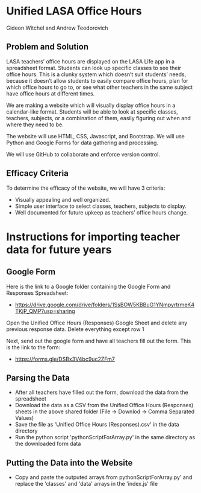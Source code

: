 # Unified LASA Office Hours
Gideon Witchel and Andrew Teodorovich
## Problem and Solution
LASA teachers’ office hours are displayed on the LASA Life app in a spreadsheet format. Students can look up specific classes to see their office hours. This is a clunky system which doesn’t suit students’ needs, because it doesn’t allow students to easily compare office hours, plan for which office hours to go to, or see what other teachers in the same subject have office hours at different times.

We are making a website which will visually display office hours in a calendar-like format. Students will be able to look at specific classes, teachers, subjects, or a combination of them, easily figuring out when and where they need to be.

The website will use HTML, CSS, Javascript, and Bootstrap. We will use Python and Google Forms for data gathering and processing.

We will use GitHub to collaborate and enforce version control.

## Efficacy Criteria
To determine the efficacy of the website, we will have 3 criteria:
- Visually appealing and well organized.
- Simple user interface to select classes, teachers, subjects to display.
- Well documented for future upkeep as teachers’ office hours change.


# Instructions for importing teacher data for future years

## Google Form

Here is the link to a Google folder containing the Google Form and Responses Spreadsheet:
- https://drive.google.com/drive/folders/1SsBOW5KBBuG1YNmpyrtrmeK4TKjP_QMP?usp=sharing

Open the Unified Office Hours (Responses) Google Sheet and delete any previous response data. Delete everything except row 1

Next, send out the google form and have all teachers fill out the form. This is the link to the form:
- https://forms.gle/DSBx3V4bc9uc2ZFm7


## Parsing the Data

- After all teachers have filled out the form, download the data from the spreadsheet
- Download the data as a CSV from the Unified Office Hours (Responses) sheets in the above shared folder (File -> Downlod -> Comma Separated Values)
- Save the file as 'Unified Office Hours (Responses).csv' in the data directory
- Run the python script 'pythonScriptForArray.py' in the same directory as the downloaded form data

## Putting the Data into the Website
- Copy and paste the outputed arrays from pythonScriptForArray.py' and replace the 'classes' and 'data' arrays in the 'index.js' file
